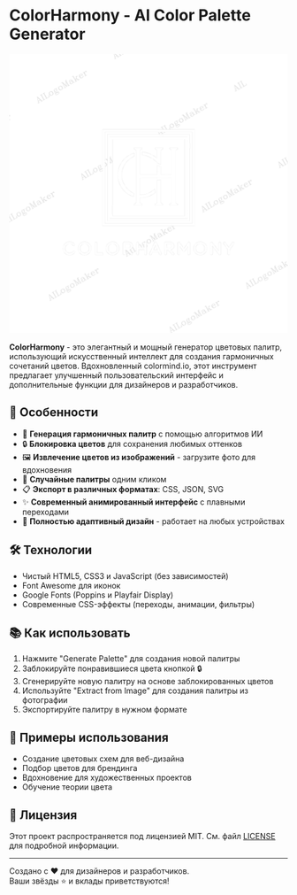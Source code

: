# ColorHarmony - AI Color Palette Generator

![ColorHarmony Screenshot](https://raw.githubusercontent.com/hhelaneyy/ColorHarmony/main/assets/icons/logo.png)

**ColorHarmony** - это элегантный и мощный генератор цветовых палитр, использующий искусственный интеллект для создания гармоничных сочетаний цветов. Вдохновленный colormind.io, этот инструмент предлагает улучшенный пользовательский интерфейс и дополнительные функции для дизайнеров и разработчиков.

## 🌟 Особенности

- 🎨 **Генерация гармоничных палитр** с помощью алгоритмов ИИ
- 🔒 **Блокировка цветов** для сохранения любимых оттенков
- 🖼️ **Извлечение цветов из изображений** - загрузите фото для вдохновения
- 🎲 **Случайные палитры** одним кликом
- 📋 **Экспорт в различных форматах**: CSS, JSON, SVG
- ✨ **Современный анимированный интерфейс** с плавными переходами
- 📱 **Полностью адаптивный дизайн** - работает на любых устройствах

## 🛠 Технологии

- Чистый HTML5, CSS3 и JavaScript (без зависимостей)
- Font Awesome для иконок
- Google Fonts (Poppins и Playfair Display)
- Современные CSS-эффекты (переходы, анимации, фильтры)

## 📚 Как использовать

1. Нажмите "Generate Palette" для создания новой палитры
2. Заблокируйте понравившиеся цвета кнопкой 🔒
3. Сгенерируйте новую палитру на основе заблокированных цветов
4. Используйте "Extract from Image" для создания палитры из фотографии
5. Экспортируйте палитру в нужном формате

## 🌈 Примеры использования

- Создание цветовых схем для веб-дизайна
- Подбор цветов для брендинга
- Вдохновение для художественных проектов
- Обучение теории цвета

## 📜 Лицензия

Этот проект распространяется под лицензией MIT. См. файл [LICENSE](LICENSE) для подробной информации.

---

Создано с ❤️ для дизайнеров и разработчиков.  
Ваши звёзды ⭐ и вклады приветствуются!

